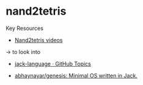 # nand2tetris

Key Resources
* [Nand2tetris videos](https://www.youtube.com/playlist?list=PLrDd_kMiAuNmSb-CKWQqq9oBFN_KNMTaI)

→ to look into
* [jack-language · GitHub Topics](https://github.com/topics/jack-language)

* [abhaynayar/genesis: Minimal OS written in Jack.](https://github.com/abhaynayar/genesis)


